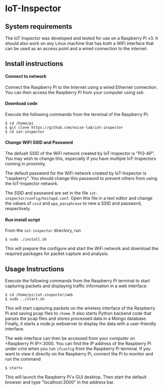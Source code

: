 # IoT-Inspector

## System requirements
The IoT Inspector was developed and tested for use on a Raspberry Pi v3.  It should also work on any Linux machine that has both a WiFi interface that can be used as an access point and a wired connection to the internet.

## Install instructions

#### Connect to network
Connect the Raspberry Pi to the Internet using a wired Ethernet connection.  You can then access the Raspberry Pi from your computer using ssh.

#### Download code
Execute the following commands from the terminal of the Raspberry Pi:

```
$ cd /home/pi
$ git clone https://github.com/noise-lab/iot-inspector
$ cd iot-inspector
```

#### Change WiFI SSID and Password
The defualt SSID of the WiFi network created by IoT-Inspector is "Pi3-AP". You may wish to change this, especially if you have multiple IoT-Inspectors running in proximity.  

The default password for the WiFi network created by IoT-Inspector is "raspberry".  You should change this password to prevent others from using the IoT-Inspector network. 

The SSID and password are set in the file `iot-inspector/config/hostapd.conf`. Open this file in a text editor and change the values of `ssid` and `wpa_passphrase` to new a SSID and password, respectively.  

#### Run install script

From the `iot-inspector` directory, run 
```
$ sudo ./install.sh
```
This will prepare the configure and start the WiFi network and download the required packages for packet capture and analysis.

## Usage Instructions

Execute the following commands from the Raspberry Pi terminal to start capturing packets and displaying traffic information in a web interface:

```
$ cd /home/pi/iot-inspector/web
$ sudo ../start.sh
```

This will start capturing packets on the wireless interface of the Raspberry Pi and saving pcap files to `/home`.
It also starts Python backend code that parses the pcap files and stores
processed data in a Mongo database. Finally, it starts a node.js webserver to display the data with a
user-friendly interface.

The web interface can then be accessed from your computer on \<Raspberry Pi IP\>:3000. You can find the IP address of the Raspberry Pi under `eth0` when you run `ifconfig` from the Raspberry Pi terminal.  If you want to view it directly on the
Raspberry Pi, connect the Pi to monitor and run the command

```
$ startx
```

This  will launch the Raspberry Pi's  GUI desktop. Then start the
default browser and type "localhost:3000" in the address bar.





